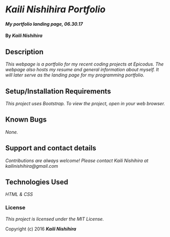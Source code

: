 # _Kaili Nishihira Portfolio_

#### _My portfolio landing page, 06.30.17_

#### By _Kaili Nishihira_

## Description

_This webpage is a portfolio for my recent coding projects at Epicodus. The webpage also hosts my resume and general information about myself. It will later serve as the landing page for my programming portfolio._

## Setup/Installation Requirements

_This project uses Bootstrap. To view the project, open in your web browser._

## Known Bugs

_None._

## Support and contact details

_Contributions are always welcome! Please contact Kaili Nishihira at kailinishihira@gmail.com_

## Technologies Used

_HTML & CSS_

### License

*This project is licensed under the MIT License.*

Copyright (c) 2016 **_Kaili Nishihira_**
